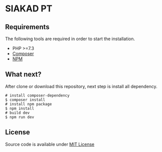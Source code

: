# SIAKAD PT

## Requirements

The following tools are required in order to start the installation.

- PHP >=7.3
- [Composer](https://getcomposer.org/download/)
- [NPM](https://docs.npmjs.com/downloading-and-installing-node-js-and-npm)

## What next?
After clone or download this repository, next step is install all dependency.

```shell
# install composer-dependency
$ composer install
# install npm package
$ npm install
# build dev 
$ npm run dev
```

## License

Source code is available under [MIT License](./license.txt)  
